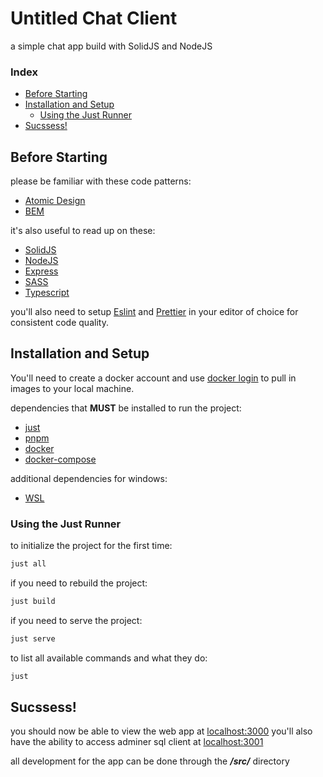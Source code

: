 # Untitled Chat Client

a simple chat app build with SolidJS and NodeJS

### Index
- [Before Starting](#before-starting)
- [Installation and Setup](#installation-and-setup)
    - [Using the Just Runner](#using-the-just-runner)
- [Sucssess!](#sucssess)

## Before Starting

please be familiar with these code patterns:
- [Atomic Design](https://bradfrost.com/blog/post/atomic-web-design/)
- [BEM](https://getbem.com/)

it's also useful to read up on these:
- [SolidJS](https://www.solidjs.com/)
- [NodeJS](https://nodejs.org/en/)
- [Express](https://expressjs.com/)
- [SASS](https://sass-lang.com/)
- [Typescript](https://www.typescriptlang.org/)

you'll also need to setup [Eslint](https://eslint.org/docs/latest/user-guide/integrations) 
and [Prettier](https://prettier.io/docs/en/editors.html) in your editor of choice for
consistent code quality.

## Installation and Setup

You'll need to create a docker account and use [docker login](https://docs.docker.com/engine/reference/commandline/login/)
to pull in images to your local machine.

dependencies that **MUST** be installed to run the project:
- [just](https://github.com/casey/just#installation)
- [pnpm](https://pnpm.io/installation)
- [docker](https://www.docker.com/)
- [docker-compose](https://docs.docker.com/compose/install/)

additional dependencies for windows:
- [WSL](https://learn.microsoft.com/en-us/windows/wsl/tutorials/wsl-containers)


### Using the Just Runner

to initialize the project for the first time:
```bash
just all
```

if you need to rebuild the project:
```bash
just build
```

if you need to serve the project:
```bash
just serve
```
to list all available commands and what they do:
```bash
just
```

## Sucssess!

you should now be able to view the web app at [localhost:3000](http://localhost:3000)
you'll also have the ability to access adminer sql client at [localhost:3001](http://localhost:3001)

all development for the app can be done through the ***/src/*** directory

